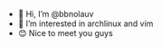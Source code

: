 - 👋 Hi, I’m @bbnolauv
- 👀 I’m interested in archlinux and vim
- 😊 Nice to meet you guys
<!---
bbnolauv/Anobb is a ✨ special ✨ repository because its `README.md` (this file) appears on your GitHub profile.
You can click the Preview link to take a look at your changes.
--->
